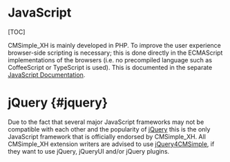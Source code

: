 # JavaScript

[TOC]

CMSimple_XH is mainly developed in PHP. To improve the user
experience browser-side scripting is necessary; this is done
directly in the ECMAScript implementations of the browsers (i.e.
no precompiled language such as CoffeeScript or TypeScript is used).
This is documented in the separate
[JavaScript Documentation](../js/index.html).

# jQuery {#jquery}

Due to the fact that several major JavaScript frameworks may not be
compatible with each other and the popularity of
[jQuery](http://jquery.com/) this is the only JavaScript
framework that is officially endorsed by CMSimple_XH. All
CMSimple_XH extension writers are advised to use
[jQuery4CMSimple](http://www.cmsimple-xh.org/wiki/doku.php/extend:jquery4cmsimple),
if they want to use jQuery, jQueryUI and/or jQuery plugins.
